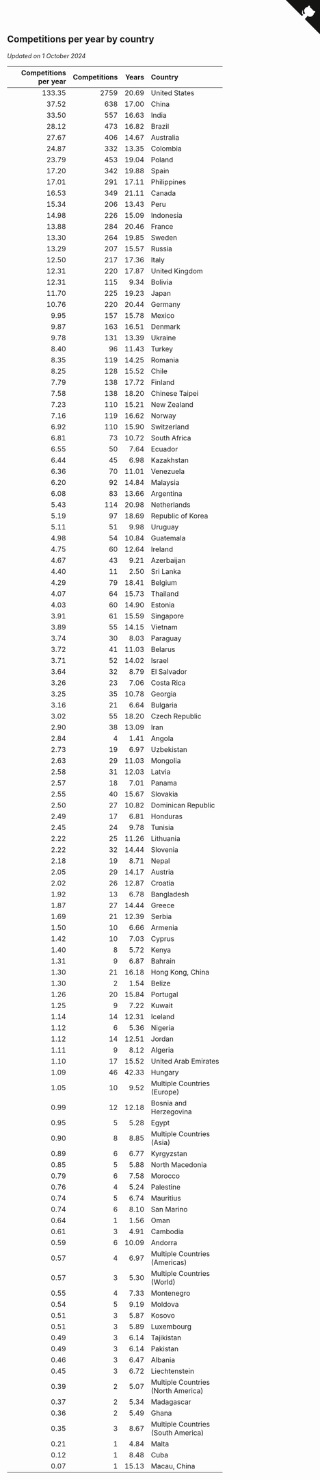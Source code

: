 ## Competitions per year by country

*Updated on  1 October 2024*

| Competitions per year | Competitions | Years | Country |
| ---: | ---: | ---: | :--- |
| 133.35 | 2759 | 20.69 | United States |
| 37.52 | 638 | 17.00 | China |
| 33.50 | 557 | 16.63 | India |
| 28.12 | 473 | 16.82 | Brazil |
| 27.67 | 406 | 14.67 | Australia |
| 24.87 | 332 | 13.35 | Colombia |
| 23.79 | 453 | 19.04 | Poland |
| 17.20 | 342 | 19.88 | Spain |
| 17.01 | 291 | 17.11 | Philippines |
| 16.53 | 349 | 21.11 | Canada |
| 15.34 | 206 | 13.43 | Peru |
| 14.98 | 226 | 15.09 | Indonesia |
| 13.88 | 284 | 20.46 | France |
| 13.30 | 264 | 19.85 | Sweden |
| 13.29 | 207 | 15.57 | Russia |
| 12.50 | 217 | 17.36 | Italy |
| 12.31 | 220 | 17.87 | United Kingdom |
| 12.31 | 115 | 9.34 | Bolivia |
| 11.70 | 225 | 19.23 | Japan |
| 10.76 | 220 | 20.44 | Germany |
| 9.95 | 157 | 15.78 | Mexico |
| 9.87 | 163 | 16.51 | Denmark |
| 9.78 | 131 | 13.39 | Ukraine |
| 8.40 | 96 | 11.43 | Turkey |
| 8.35 | 119 | 14.25 | Romania |
| 8.25 | 128 | 15.52 | Chile |
| 7.79 | 138 | 17.72 | Finland |
| 7.58 | 138 | 18.20 | Chinese Taipei |
| 7.23 | 110 | 15.21 | New Zealand |
| 7.16 | 119 | 16.62 | Norway |
| 6.92 | 110 | 15.90 | Switzerland |
| 6.81 | 73 | 10.72 | South Africa |
| 6.55 | 50 | 7.64 | Ecuador |
| 6.44 | 45 | 6.98 | Kazakhstan |
| 6.36 | 70 | 11.01 | Venezuela |
| 6.20 | 92 | 14.84 | Malaysia |
| 6.08 | 83 | 13.66 | Argentina |
| 5.43 | 114 | 20.98 | Netherlands |
| 5.19 | 97 | 18.69 | Republic of Korea |
| 5.11 | 51 | 9.98 | Uruguay |
| 4.98 | 54 | 10.84 | Guatemala |
| 4.75 | 60 | 12.64 | Ireland |
| 4.67 | 43 | 9.21 | Azerbaijan |
| 4.40 | 11 | 2.50 | Sri Lanka |
| 4.29 | 79 | 18.41 | Belgium |
| 4.07 | 64 | 15.73 | Thailand |
| 4.03 | 60 | 14.90 | Estonia |
| 3.91 | 61 | 15.59 | Singapore |
| 3.89 | 55 | 14.15 | Vietnam |
| 3.74 | 30 | 8.03 | Paraguay |
| 3.72 | 41 | 11.03 | Belarus |
| 3.71 | 52 | 14.02 | Israel |
| 3.64 | 32 | 8.79 | El Salvador |
| 3.26 | 23 | 7.06 | Costa Rica |
| 3.25 | 35 | 10.78 | Georgia |
| 3.16 | 21 | 6.64 | Bulgaria |
| 3.02 | 55 | 18.20 | Czech Republic |
| 2.90 | 38 | 13.09 | Iran |
| 2.84 | 4 | 1.41 | Angola |
| 2.73 | 19 | 6.97 | Uzbekistan |
| 2.63 | 29 | 11.03 | Mongolia |
| 2.58 | 31 | 12.03 | Latvia |
| 2.57 | 18 | 7.01 | Panama |
| 2.55 | 40 | 15.67 | Slovakia |
| 2.50 | 27 | 10.82 | Dominican Republic |
| 2.49 | 17 | 6.81 | Honduras |
| 2.45 | 24 | 9.78 | Tunisia |
| 2.22 | 25 | 11.26 | Lithuania |
| 2.22 | 32 | 14.44 | Slovenia |
| 2.18 | 19 | 8.71 | Nepal |
| 2.05 | 29 | 14.17 | Austria |
| 2.02 | 26 | 12.87 | Croatia |
| 1.92 | 13 | 6.78 | Bangladesh |
| 1.87 | 27 | 14.44 | Greece |
| 1.69 | 21 | 12.39 | Serbia |
| 1.50 | 10 | 6.66 | Armenia |
| 1.42 | 10 | 7.03 | Cyprus |
| 1.40 | 8 | 5.72 | Kenya |
| 1.31 | 9 | 6.87 | Bahrain |
| 1.30 | 21 | 16.18 | Hong Kong, China |
| 1.30 | 2 | 1.54 | Belize |
| 1.26 | 20 | 15.84 | Portugal |
| 1.25 | 9 | 7.22 | Kuwait |
| 1.14 | 14 | 12.31 | Iceland |
| 1.12 | 6 | 5.36 | Nigeria |
| 1.12 | 14 | 12.51 | Jordan |
| 1.11 | 9 | 8.12 | Algeria |
| 1.10 | 17 | 15.52 | United Arab Emirates |
| 1.09 | 46 | 42.33 | Hungary |
| 1.05 | 10 | 9.52 | Multiple Countries (Europe) |
| 0.99 | 12 | 12.18 | Bosnia and Herzegovina |
| 0.95 | 5 | 5.28 | Egypt |
| 0.90 | 8 | 8.85 | Multiple Countries (Asia) |
| 0.89 | 6 | 6.77 | Kyrgyzstan |
| 0.85 | 5 | 5.88 | North Macedonia |
| 0.79 | 6 | 7.58 | Morocco |
| 0.76 | 4 | 5.24 | Palestine |
| 0.74 | 5 | 6.74 | Mauritius |
| 0.74 | 6 | 8.10 | San Marino |
| 0.64 | 1 | 1.56 | Oman |
| 0.61 | 3 | 4.91 | Cambodia |
| 0.59 | 6 | 10.09 | Andorra |
| 0.57 | 4 | 6.97 | Multiple Countries (Americas) |
| 0.57 | 3 | 5.30 | Multiple Countries (World) |
| 0.55 | 4 | 7.33 | Montenegro |
| 0.54 | 5 | 9.19 | Moldova |
| 0.51 | 3 | 5.87 | Kosovo |
| 0.51 | 3 | 5.89 | Luxembourg |
| 0.49 | 3 | 6.14 | Tajikistan |
| 0.49 | 3 | 6.14 | Pakistan |
| 0.46 | 3 | 6.47 | Albania |
| 0.45 | 3 | 6.72 | Liechtenstein |
| 0.39 | 2 | 5.07 | Multiple Countries (North America) |
| 0.37 | 2 | 5.34 | Madagascar |
| 0.36 | 2 | 5.49 | Ghana |
| 0.35 | 3 | 8.67 | Multiple Countries (South America) |
| 0.21 | 1 | 4.84 | Malta |
| 0.12 | 1 | 8.48 | Cuba |
| 0.07 | 1 | 15.13 | Macau, China |


<a href="https://github.com/jonatanklosko/wca_statistics" class="github-corner" aria-label="View source on Github"><svg width="80" height="80" viewBox="0 0 250 250" style="fill:#151513; color:#fff; position: absolute; top: 0; border: 0; right: 0;" aria-hidden="true"><path d="M0,0 L115,115 L130,115 L142,142 L250,250 L250,0 Z"></path><path d="M128.3,109.0 C113.8,99.7 119.0,89.6 119.0,89.6 C122.0,82.7 120.5,78.6 120.5,78.6 C119.2,72.0 123.4,76.3 123.4,76.3 C127.3,80.9 125.5,87.3 125.5,87.3 C122.9,97.6 130.6,101.9 134.4,103.2" fill="currentColor" style="transform-origin: 130px 106px;" class="octo-arm"></path><path d="M115.0,115.0 C114.9,115.1 118.7,116.5 119.8,115.4 L133.7,101.6 C136.9,99.2 139.9,98.4 142.2,98.6 C133.8,88.0 127.5,74.4 143.8,58.0 C148.5,53.4 154.0,51.2 159.7,51.0 C160.3,49.4 163.2,43.6 171.4,40.1 C171.4,40.1 176.1,42.5 178.8,56.2 C183.1,58.6 187.2,61.8 190.9,65.4 C194.5,69.0 197.7,73.2 200.1,77.6 C213.8,80.2 216.3,84.9 216.3,84.9 C212.7,93.1 206.9,96.0 205.4,96.6 C205.1,102.4 203.0,107.8 198.3,112.5 C181.9,128.9 168.3,122.5 157.7,114.1 C157.9,116.9 156.7,120.9 152.7,124.9 L141.0,136.5 C139.8,137.7 141.6,141.9 141.8,141.8 Z" fill="currentColor" class="octo-body"></path></svg></a><style>.github-corner:hover .octo-arm{animation:octocat-wave 560ms ease-in-out}@keyframes octocat-wave{0%,100%{transform:rotate(0)}20%,60%{transform:rotate(-25deg)}40%,80%{transform:rotate(10deg)}}@media (max-width:500px){.github-corner:hover .octo-arm{animation:none}.github-corner .octo-arm{animation:octocat-wave 560ms ease-in-out}}</style>
